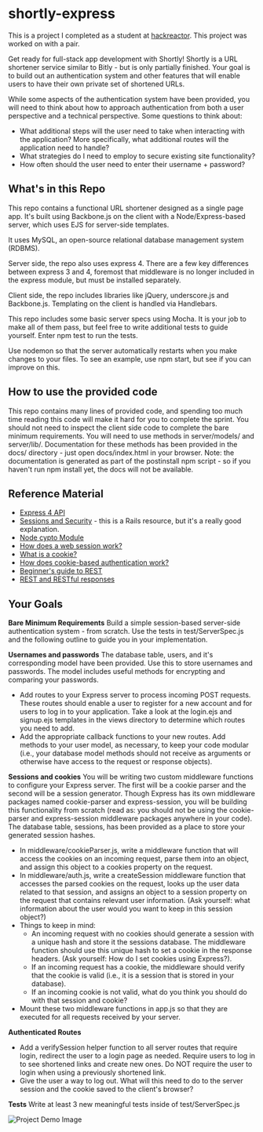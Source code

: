 # shortly-express
This is a project I completed as a student at [hackreactor](http://hackreactor.com). This project was worked on with a pair.

Get ready for full-stack app development with Shortly! Shortly is a URL shortener service similar to Bitly - but is only partially finished. Your goal is to build out an authentication system and other features that will enable users to have their own private set of shortened URLs.

While some aspects of the authentication system have been provided, you will need to think about how to approach authentication from both a user perspective and a technical perspective. Some questions to think about:
* What additional steps will the user need to take when interacting with the application? More specifically, what additional routes will the application need to handle?
* What strategies do I need to employ to secure existing site functionality?
* How often should the user need to enter their username + password?

## What's in this Repo
This repo contains a functional URL shortener designed as a single page app. It's built using Backbone.js on the client with a Node/Express-based server, which uses EJS for server-side templates.

It uses MySQL, an open-source relational database management system (RDBMS).

Server side, the repo also uses express 4. There are a few key differences between express 3 and 4, foremost that middleware is no longer included in the express module, but must be installed separately.

Client side, the repo includes libraries like jQuery, underscore.js and Backbone.js. Templating on the client is handled via Handlebars.

This repo includes some basic server specs using Mocha. It is your job to make all of them pass, but feel free to write additional tests to guide yourself. Enter npm test to run the tests.

Use nodemon so that the server automatically restarts when you make changes to your files. To see an example, use npm start, but see if you can improve on this.

## How to use the provided code
This repo contains many lines of provided code, and spending too much time reading this code will make it hard for you to complete the sprint. You should not need to inspect the client side code to complete the bare minimum requirements. You will need to use methods in server/models/ and server/lib/. Documentation for these methods has been provided in the docs/ directory - just open docs/index.html in your browser. Note: the documentation is generated as part of the postinstall npm script - so if you haven't run npm install yet, the docs will not be available.

## Reference Material
* [Express 4 API](http://expressjs.com/en/4x/api.html)
* [Sessions and Security](http://guides.rubyonrails.org/security.html) - this is a Rails resource, but it's a really good explanation.
* [Node cypto Module](https://nodejs.org/api/crypto.html)
* [How does a web session work?](https://machinesaredigging.com/2013/10/29/how-does-a-web-session-work/)
* [What is a cookie?](https://www.youtube.com/watch?v=I01XMRo2ESg)
* [How does cookie-based authentication work?](https://stackoverflow.com/questions/17769011/how-does-cookie-based-authentication-work)
* [Beginner's guide to REST](https://code.tutsplus.com/tutorials/a-beginners-guide-to-http-and-rest--net-16340)
* [REST and RESTful responses](https://pixelhandler.com/posts/develop-a-restful-api-using-nodejs-with-express-and-mongoose)

## Your Goals
**Bare Minimum Requirements** 
Build a simple session-based server-side authentication system - from scratch. Use the tests in test/ServerSpec.js and the following outline to guide you in your implementation.

**Usernames and passwords**
The database table, users, and it's corresponding model have been provided. Use this to store usernames and passwords. The model includes useful methods for encrypting and comparing your passwords.
* Add routes to your Express server to process incoming POST requests. These routes should enable a user to register for a new account and for users to log in to your application. Take a look at the login.ejs and signup.ejs templates in the views directory to determine which routes you need to add.
* Add the appropriate callback functions to your new routes. Add methods to your user model, as necessary, to keep your code modular (i.e., your database model methods should not receive as arguments or otherwise have access to the request or response objects).

**Sessions and cookies**
You will be writing two custom middleware functions to configure your Express server. The first will be a cookie parser and the second will be a session generator. Though Express has its own middleware packages named cookie-parser and express-session, you will be building this functionality from scratch (read as: you should not be using the cookie-parser and express-session middleware packages anywhere in your code). The database table, sessions, has been provided as a place to store your generated session hashes.
* In middleware/cookieParser.js, write a middleware function that will access the cookies on an incoming request, parse them into an object, and assign this object to a cookies property on the request.
* In middleware/auth.js, write a createSession middleware function that accesses the parsed cookies on the request, looks up the user data related to that session, and assigns an object to a session property on the request that contains relevant user information. (Ask yourself: what information about the user would you want to keep in this session object?)
* Things to keep in mind:
  * An incoming request with no cookies should generate a session with a unique hash and store it the sessions database. The middleware function should use this unique hash to set a cookie in the response headers. (Ask yourself: How do I set cookies using Express?).
  * If an incoming request has a cookie, the middleware should verify that the cookie is valid (i.e., it is a session that is stored in your database).
  * If an incoming cookie is not valid, what do you think you should do with that session and cookie?
* Mount these two middleware functions in app.js so that they are executed for all requests received by your server.

**Authenticated Routes**
* Add a verifySession helper function to all server routes that require login, redirect the user to a login page as needed. Require users to log in to see shortened links and create new ones. Do NOT require the user to login when using a previously shortened link.
* Give the user a way to log out. What will this need to do to the server session and the cookie saved to the client's browser?

**Tests**
Write at least 3 new meaningful tests inside of test/ServerSpec.js

![Project Demo Image](https://cloud.githubusercontent.com/assets/15180/5589513/5fbb5070-90d5-11e4-8333-eb45c3b84048.gif)